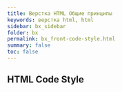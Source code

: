 ```yaml
---
title: Верстка HTML Общие принципы
keywords: верстка html, html
sidebar: bx_sidebar
folder: bx
permalink: bx_front-code-style.html
summary: false
toc: false
---
```


## HTML Code Style
